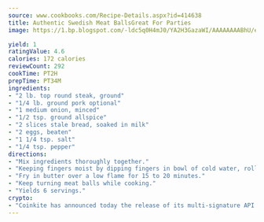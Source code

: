 ```yaml
---
source: www.cookbooks.com/Recipe-Details.aspx?id=414638
title: Authentic Swedish Meat BallsGreat For Parties  
image: https://1.bp.blogspot.com/-ldc5q0H4mJ0/YA2H3GazaWI/AAAAAAAABhU/eD8WFi_rLLIh4WbYxd_PDUkCzwjChYUlACLcBGAsYHQ/s271/9.png

yield: 1
ratingValue: 4.6
calories: 172 calories
reviewCount: 292
cookTime: PT2H
prepTime: PT34M
ingredients:
- "2 lb. top round steak, ground"
- "1/4 lb. ground pork optional"
- "1 medium onion, minced"
- "1/2 tsp. ground allspice"
- "2 slices stale bread, soaked in milk"
- "2 eggs, beaten"
- "1 1/4 tsp. salt"
- "1/4 tsp. pepper"
directions:
- "Mix ingredients thoroughly together."
- "Keeping fingers moist by dipping fingers in bowl of cold water, roll mixture in tiny round balls."
- "Fry in butter over a low flame for 15 to 20 minutes."
- "Keep turning meat balls while cooking."
- "Yields 6 servings."
crypto:
- "Coinkite has announced today the release of its multi-signature API and Co-sign Pages, giving users the first Bitcoin platform of its kind to support M-of-15 signatures."
---
```

